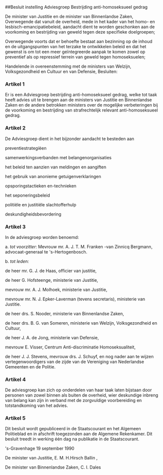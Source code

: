 <meta http-equiv='Content-Type' content='text/html; charset=utf-8' />

##Besluit instelling Adviesgroep Bestrijding anti-homoseksueel gedrag

De minister van Justitie en de minister van Binnenlandse Zaken,  
Overwegende dat vanuit de overheid, mede in het kader van het homo- en lesbisch-emancipatiebeleid, aandacht dient te worden geschonken aan de voorkoming en bestrijding van geweld tegen deze specifieke doelgroepen;

Overwegende voorts dat er behoefte bestaat aan bezinning op de inhoud en de uitgangspunten van het terzake te ontwikkelen beleid en dat het gewenst is om tot een meer geïntegreerde aanpak te komen zowel op preventief als op repressief terrein van geweld tegen homoseksuelen;

Handelende in overeenstemming met de ministers van Welzijn, Volksgezondheid en Cultuur en van Defensie,
Besluiten:    

### Artikel  1  

Er is een Adviesgroep bestrijding anti-homoseksueel gedrag, welke tot taak heeft advies uit te brengen aan de ministers van Justitie en Binnenlandse Zaken en de andere betrokken ministers over de mogelijke verbeteringen bij de voorkoming en bestrijding van strafrechtelijk relevant anti-homoseksueel gedrag. 

### Artikel  2  

De Adviesgroep dient in het bijzonder aandacht te besteden aan 

preventiestrategiëen  

samenwerkingsverbanden met belangenorganisaties  

het beleid ten aanzien van meldingen en aangiften  

het gebruik van anonieme getuigenverklaringen  

opsporingstactieken en-technieken  

het seponeringsbeleid  

politiële en justitiële slachtofferhulp  

deskundigheidsbevordering   

### Artikel  3  

In de adviesgroep worden benoemd: 

a.  *tot voorzitter*: Mevrouw mr. A. J. T. M. Franken -van Zinnicq Bergmann, advocaat-generaal te 's-Hertogenbosch.  

b.  *tot leden:*  

de heer mr. G. J. de Haas, officier van justitie,  

de heer G. Hofsteenge, ministerie van Justitie,  

mevrouw mr. A. J. Molhoek, ministerie van Justitie,  

mevrouw mr. N. J. Epker-Laverman (tevens secretaris), ministerie van Justitie.  

de heer drs. S. Nooder, ministerie van Binnenlandse Zaken,  

de heer drs. B. G. van Someren, ministerie van Welzijn, Volksgezondheid en Cultuur,  

de heer J. A. de Jong, ministerie van Defensie,  

mevrouw E. Visser, Centrum Anti-discriminatie Homoseksualiteit,  

de heer J. J. Stevens, mevrouw drs. J. Schuyf, en nog nader aan te wijzen vertegenwoordigers van de zijde van de Vereniging van Nederlandse Gemeenten en de Politie.     

### Artikel  4  

De adviesgroep kan zich op onderdelen van haar taak laten bijstaan door personen van zowel binnen als buiten de overheid, wier deskundige inbreng van belang kan zijn in verband met de zorgvuldige voorbereiding en totstandkoming van het advies. 

### Artikel  5  

Dit besluit wordt gepubliceerd in de Staatscourant en het Algemeen Politieblad en in afschrift toegezonden aan de Algemene Rekenkamer. Dit besluit treedt in werking één dag na publikatie in de Staatscourant. 

's-Gravenhage 
19 september 1990    

De 
minister van Justitie, 
E. M. H.Hirsch Ballin , 

De 
minister van Binnenlandse Zaken, 
C. I. Dales      
